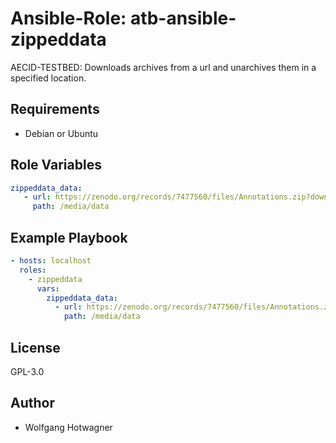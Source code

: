 # Ansible-Role: atb-ansible-zippeddata

AECID-TESTBED: Downloads archives from a url and unarchives them in a specified location.


## Requirements

- Debian or Ubuntu 

## Role Variables

```yaml
zippeddata_data:
   - url: https://zenodo.org/records/7477560/files/Annotations.zip?download=1
     path: /media/data
```

## Example Playbook

```yaml
- hosts: localhost
  roles:
    - zippeddata
      vars:
        zippeddata_data:
          - url: https://zenodo.org/records/7477560/files/Annotations.zip?download=1
            path: /media/data
```

## License

GPL-3.0

## Author

- Wolfgang Hotwagner
